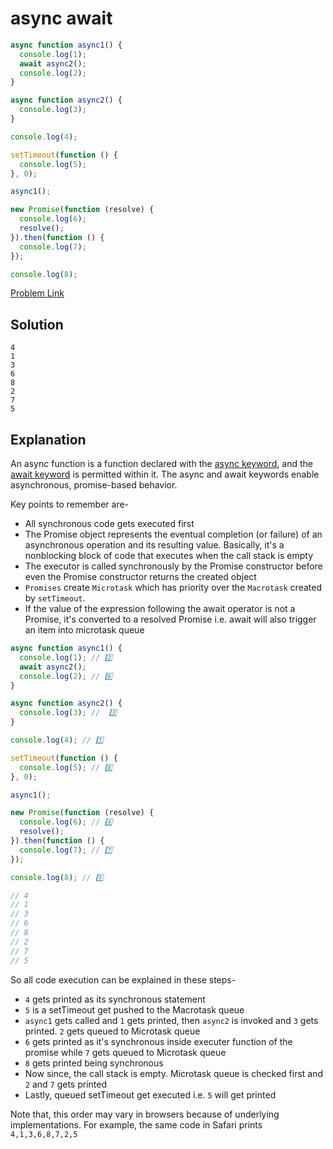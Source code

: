 # async await

```js
async function async1() {
  console.log(1);
  await async2();
  console.log(2);
}

async function async2() {
  console.log(3);
}

console.log(4);

setTimeout(function () {
  console.log(5);
}, 0);

async1();

new Promise(function (resolve) {
  console.log(6);
  resolve();
}).then(function () {
  console.log(7);
});

console.log(8);
```

[Problem Link](https://bigfrontend.dev/quiz/async-await)

## Solution

```
4
1
3
6
8
2
7
5
```

## Explanation

An async function is a function declared with the [async keyword](https://developer.mozilla.org/en-US/docs/Web/JavaScript/Reference/Statements/async_function), and the [await keyword](https://developer.mozilla.org/en-US/docs/Web/JavaScript/Reference/Operators/await) is permitted within it. The async and await keywords enable asynchronous, promise-based behavior.

Key points to remember are-

- All synchronous code gets executed first
- The Promise object represents the eventual completion (or failure) of an asynchronous operation and its resulting value. Basically, it's a nonblocking block of code that executes when the call stack is empty
- The executor is called synchronously by the Promise constructor before even the Promise constructor returns the created object
- `Promises` create `Microtask` which has priority over the `Macrotask` created by `setTimeout`.
- If the value of the expression following the await operator is not a Promise, it's converted to a resolved Promise i.e. await will also trigger an item into microtask queue

```js
async function async1() {
  console.log(1); // 2️⃣
  await async2();
  console.log(2); // 6️⃣
}

async function async2() {
  console.log(3); //  3️⃣
}

console.log(4); // 1️⃣

setTimeout(function () {
  console.log(5); // 8️⃣
}, 0);

async1();

new Promise(function (resolve) {
  console.log(6); // 4️⃣
  resolve();
}).then(function () {
  console.log(7); // 7️⃣
});

console.log(8); // 5️⃣

// 4
// 1
// 3
// 6
// 8
// 2
// 7
// 5
```

So all code execution can be explained in these steps-

- `4` gets printed as its synchronous statement
- `5` is a setTimeout get pushed to the Macrotask queue
- `async1` gets called and `1` gets printed, then `async2` is invoked and `3` gets printed. `2` gets queued to Microtask queue
- `6` gets printed as it's synchronous inside executer function of the promise while `7` gets queued to Microtask queue
- `8` gets printed being synchronous
- Now since, the call stack is empty. Microtask queue is checked first and `2` and `7` gets printed
- Lastly, queued setTimeout get executed i.e. `5` will get printed

Note that, this order may vary in browsers because of underlying implementations. For example, the same code in Safari prints `4,1,3,6,8,7,2,5`
